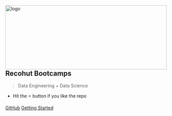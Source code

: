 <img align="right" width="220" height="200" style="margin:auto;    width: 100%;" title="logo" src="https://user-images.githubusercontent.com/62965911/223519221-659d5603-656b-41c5-b414-9f835720024a.svg">

## Recohut Bootcamps

> Data Engineering + Data Science

- Hit the ⭐️ button if you like the repo

[GitHub](https://github.com/sparsh-ai/recohut-bootcamps)
[Getting Started](#de-bootcamp-2023)
